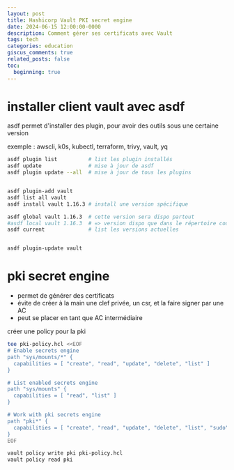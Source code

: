 ```yaml
---
layout: post
title: Hashicorp Vault PKI secret engine
date: 2024-06-15 12:00:00-0000
description: Comment gérer ses certificats avec Vault
tags: tech
categories: education
giscus_comments: true
related_posts: false
toc:
  beginning: true
---
```


installer client vault avec asdf
================================

asdf permet d'installer des plugin, pour avoir des outils sous une certaine version

exemple : awscli, k0s, kubectl, terraform, trivy, vault, yq

```bash
asdf plugin list          # list les plugin installés
asdf update               # mise à jour de asdf
asdf plugin update --all  # mise à jour de tous les plugins


asdf plugin-add vault
asdf list all vault
asdf install vault 1.16.3 # install une version spécifique

asdf global vault 1.16.3  # cette version sera dispo partout
#asdf local vault 1.16.3  # => version dispo que dans le répertoire courant
asdf current              # list les versions actuelles


asdf plugin-update vault

```


pki secret engine
=================
- permet de générer des certificats
- évite de créer à la main une clef privée, un csr, et la faire signer par une AC
- peut se placer en tant que AC intermédiaire

créer une policy pour la pki
```bash
tee pki-policy.hcl <<EOF
# Enable secrets engine
path "sys/mounts/*" {
  capabilities = [ "create", "read", "update", "delete", "list" ]
}

# List enabled secrets engine
path "sys/mounts" {
  capabilities = [ "read", "list" ]
}

# Work with pki secrets engine
path "pki*" {
  capabilities = [ "create", "read", "update", "delete", "list", "sudo", "patch" ]
}
EOF

vault policy write pki pki-policy.hcl
vault policy read pki
```

